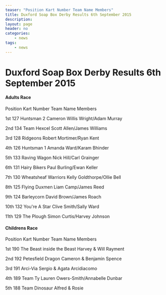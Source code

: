 ```yaml
---
teaser: "Position Kart Number Team Name Members"
title: Duxford Soap Box Derby Results 6th September 2015
description: 
layout: page
header: no
categories:
    - news
tags:
    - news
---
```



# Duxford Soap Box Derby Results 6th September 2015

#### Adults Race

Position Kart Number Team Name Members

1st
127
Huntsman 2
Cameron Willis Wright/Adam Murray

2nd
134
Team Hexcel
Scott Allen/James Williams

3rd
128
Ridgeons
Robert Mortimer/Ryan Kent

4th
126
Huntsman 1
Amanda Ward/Karam Bhinder

5th
133
Raving Wagon
Nick Hill/Carl Grainger

6th
131
Hairy Bikers
Paul Burling/Ewan Keller

7th
130
Wheatsheaf Warriors
Kelly Goldthorpe/Ollie Bell

8th
125
Flying Duxmen
Liam Camp/James Reed

9th
124
Barleycorn
David Brown/James Roach

10th
132
You're A Star
Clive Smith/Sally Ward

11th
129
The Plough
Simon Curtis/Harvey Johnson

#### Childrens Race

Position Kart Number Team Name Members

1st
190
The Beast inside the Beast
Harvey & Will Rayment

2nd
192
Petesfield Dragon
Cameron & Benjamin Spence

3rd
191
Arci-Via
Sergio & Agata Arcidiacomo

4th
189
Team Ty
Lauren Owers-Smith/Annabelle Dunbar

5th
188
Team Dinosaur
Alfred & Rosie

